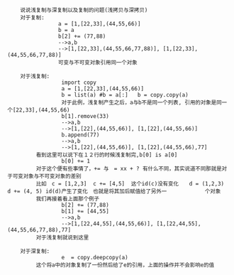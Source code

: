         说说浅复制与深复制以及复制的问题(浅拷贝与深拷贝)
        对于复制:
                    a = [1,[22,33],(44,55,66)]
                    b = a
                    b[2] += (77,88)
                    -->a,b
                    -->[1,[22,33],(44,55,66,77,88)], [1,[22,33],(44,55,66,77,88)]
                    可变与不可变对象引用同一个对象

        对于浅复制:
                     import copy
                     a = [1,[22,33],(44,55,66)]
                     b = list(a) #b = a[:]   b = copy.copy(a)
                     对于此例，浅复制产生之后，a与b不是同一个列表, 引用的对象是同一个[22,33],(44,55,66)
                     b[1].remove(33)
                     -->a,b
                     -->[1,[22],(44,55,66)], [1,[22],(44,55,66)]
                     b.append(77)
                     -->a,b
                     -->[1,[22],(44,55,66)], [1,[22],(44,55,66),77]
             看到这里可以说下在１２行的时候浅复制完,b[0] is a[0]
                     b[0] += 1
             对于这个便有些事情了，+= 与　= xx + ? 有什么不同，其实说道不同那就是对于可变对象与不可变对象的差别
             比如　c = [1,2,3]  c += [4,5]  这个id(c)没有变化　　d = (1,2,3)  d += (4, 5) id(d)产生了变化　也就是将其加后赋值给了另外一            个对象
             我们再接着看上面那个例子
                     b[2] += (77,88)
                     b[1] += [44,55]
                     -->a,b
                     -->[1,[22,44,55],(44,55,66)], [1,[22,44,55],(44,55,66,77,88),77]
             对于浅复制就说到这里

        对于深复制:
                     e  = copy.deepcopy(a)
             这个将a中的对象复制了一份然后给了e的引用，上面的操作并不会影响e的值











